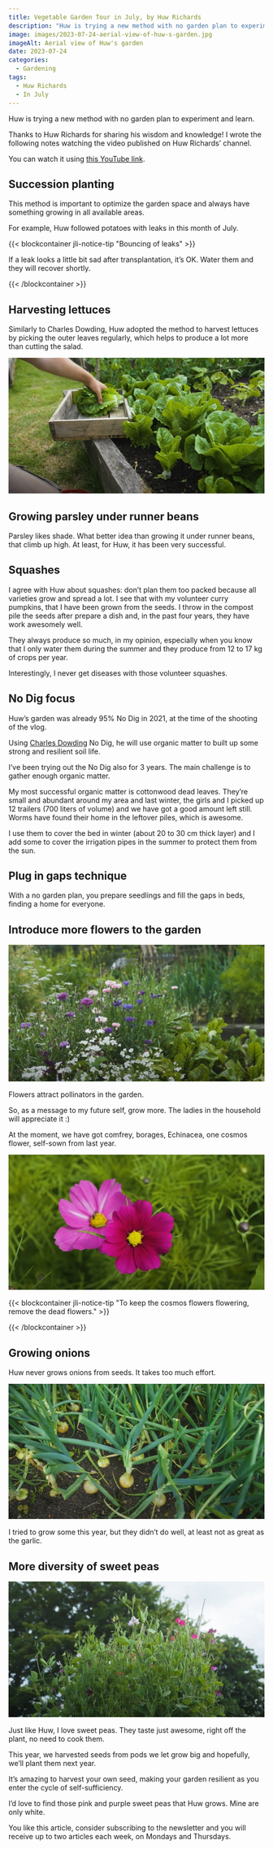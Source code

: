 ```yaml
---
title: Vegetable Garden Tour in July, by Huw Richards
description: "Huw is trying a new method with no garden plan to experiment and learn."
image: images/2023-07-24-aerial-view-of-huw-s-garden.jpg
imageAlt: Aerial view of Huw's garden
date: 2023-07-24
categories:
  - Gardening
tags:
  - Huw Richards
  - In July
---
```


Huw is trying a new method with no garden plan to experiment and learn.

Thanks to Huw Richards for sharing his wisdom and knowledge! I wrote the following notes watching the video published on Huw Richards’ channel.

<!-- more -->

You can watch it using [this YouTube link](https://www.youtube.com/watch?v=TgkePmjrX10).

## Succession planting

This method is important to optimize the garden space and always have something growing in all available areas.

For example, Huw followed potatoes with leaks in this month of July.

{{< blockcontainer jli-notice-tip "Bouncing of leaks" >}}

If a leak looks a little bit sad after transplantation, it’s OK. Water them and they will recover shortly.

{{< /blockcontainer >}}

## Harvesting lettuces

Similarly to Charles Dowding, Huw adopted the method to harvest lettuces by picking the outer leaves regularly, which helps to produce a lot more than cutting the salad.

![Harvesting lettuce](images/harvesting-lettuce.jpg "Credits: image from the vlog of Huw Richards")

## Growing parsley under runner beans

Parsley likes shade. What better idea than growing it under runner beans, that climb up high. At least, for Huw, it has been very successful.

## Squashes

I agree with Huw about squashes: don’t plan them too packed because all varieties grow and spread a lot. I see that with my volunteer curry pumpkins, that I have been grown from the seeds. I throw in the compost pile the seeds after prepare a dish and, in the past four years, they have work awesomely well.

They always produce so much, in my opinion, especially when you know that I only water them during the summer and they produce from 12 to 17 kg of crops per year.

Interestingly, I never get diseases with those volunteer squashes.

## No Dig focus

Huw’s garden was already 95% No Dig in 2021, at the time of the shooting of the vlog.

Using [Charles Dowding](../../../tags/charles-dowding) No Dig, he will use organic matter to built up some strong and resilient soil life.

I’ve been trying out the No Dig also for 3 years. The main challenge is to gather enough organic matter.

My most successful organic matter is cottonwood dead leaves. They’re small and abundant around my area and last winter, the girls and I picked up 12 trailers (700 liters of volume) and we have got a good amount left still. Worms have found their home in the leftover piles, which is awesome.

I use them to cover the bed in winter (about 20 to 30 cm thick layer) and I add some to cover the irrigation pipes in the summer to protect them from the sun.

## Plug in gaps technique

With a no garden plan, you prepare seedlings and fill the gaps in beds, finding a home for everyone.

## Introduce more flowers to the garden

![Flowers and beetroots sharing garden space](images/flowers-and-beetroots-sharing-garden-space.jpg "Credits: image from the vlog of Huw Richards")

Flowers attract pollinators in the garden.

So, as a message to my future self, grow more. The ladies in the household will appreciate it :)

At the moment, we have got comfrey, borages, Echinacea, one cosmos flower, self-sown from last year.

![cosmos flowers](images/cosmos-flowers.jpg "Credits: image from the vlog of Huw Richards")

{{< blockcontainer jli-notice-tip "To keep the cosmos flowers flowering, remove the dead flowers." >}}

{{< /blockcontainer >}}

## Growing onions

Huw never grows onions from seeds. It takes too much effort.

![Onions bed](images/onions-bed.jpg "Credits: image from the vlog of Huw Richards")

I tried to grow some this year, but they didn’t do well, at least not as great as the garlic.

## More diversity of sweet peas

![Colorful sweet peas](images/colorfull-sweet-peas.jpg "Credits: image from the vlog of Huw Richards")

Just like Huw, I love sweet peas. They taste just awesome, right off the plant, no need to cook them.

This year, we harvested seeds from pods we let grow big and hopefully, we’ll plant them next year.

It’s amazing to harvest your own seed, making your garden resilient as you enter the cycle of self-sufficiency.

I’d love to find those pink and purple sweet peas that Huw grows. Mine are only white.

You like this article, consider subscribing to the newsletter and you will receive up to two articles each week, on Mondays and Thursdays.
